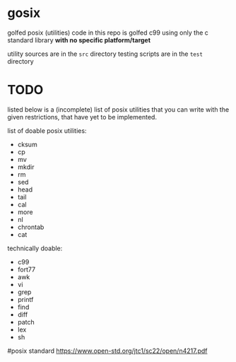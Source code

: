 # gosix
golfed posix (utilities)
code in this repo is golfed c99 using only the c standard library **with no specific platform/target**

utility sources are in the `src` directory
testing scripts are in the `test` directory

# TODO
listed below is a (incomplete) list of posix utilities that you can write with the given restrictions, that have yet to be implemented.

list of doable posix utilities:
- cksum
- cp
- mv
- mkdir
- rm
- sed
- head
- tail
- cal
- more
- nl
- chrontab
- cat

technically doable:
- c99
- fort77
- awk
- vi
- grep
- printf
- find
- diff
- patch
- lex
- sh

#posix standard
https://www.open-std.org/jtc1/sc22/open/n4217.pdf
